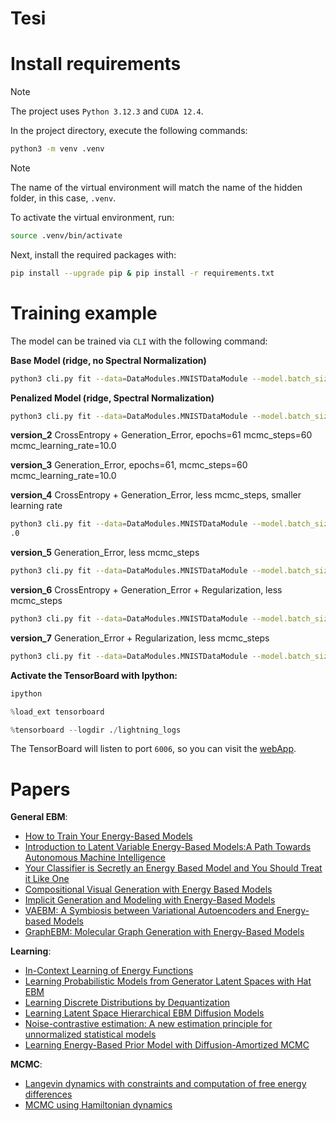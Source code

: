# Tesi

# Install requirements

> [!NOTE]
> The project uses `Python 3.12.3` and `CUDA 12.4`.

In the project directory, execute the following commands:

```bash
python3 -m venv .venv
```
> [!NOTE]
> The name of the virtual environment will match the name of the hidden folder, 
> in this case, `.venv`.

To activate the virtual environment, run:

```bash
source .venv/bin/activate
```
Next, install the required packages with:

```bash
pip install --upgrade pip & pip install -r requirements.txt
```

# Training example

The model can be trained via `CLI` with the following command:

**Base Model (ridge, no Spectral Normalization)**
```bash
python3 cli.py fit --data=DataModules.MNISTDataModule --model.batch_size=128 --model.mcmc_steps=60 --model.mcmc_learning_rate=10.0
```

**Penalized Model (ridge, Spectral Normalization)**
```bash
python3 cli.py fit --data=DataModules.MNISTDataModule --model.batch_size=128 --model.mcmc_steps=60 --model.mcmc_learning_rate=10.0 --trainer.callbacks SpectralNormalizationCallback
```

**version_2**
CrossEntropy + Generation_Error, epochs=61 mcmc_steps=60 mcmc_learning_rate=10.0

**version_3**
Generation_Error, epochs=61, mcmc_steps=60 mcmc_learning_rate=10.0

**version_4**
CrossEntropy + Generation_Error, less mcmc_steps, smaller learning rate
```bash
python3 cli.py fit --data=DataModules.MNISTDataModule --model.batch_size=128 --model.mcmc_steps=20 --model.mcmc_learning_rate=10
.0
```

**version_5**
Generation_Error, less mcmc_steps
```bash
python3 cli.py fit --data=DataModules.MNISTDataModule --model.batch_size=128 --model.mcmc_steps=20 --model.mcmc_learning_rate=10
```

**version_6**
CrossEntropy + Generation_Error + Regularization, less mcmc_steps
```bash
python3 cli.py fit --data=DataModules.MNISTDataModule --model.batch_size=128 --model.mcmc_steps=20 --model.mcmc_learning_rate=10
```

**version_7**
Generation_Error + Regularization, less mcmc_steps
```bash
python3 cli.py fit --data=DataModules.MNISTDataModule --model.batch_size=128 --model.mcmc_steps=20 --model.mcmc_learning_rate=10
```

**Activate the TensorBoard with Ipython:**
```bash
ipython
```
```python
%load_ext tensorboard
```
```python
%tensorboard --logdir ./lightning_logs
```
The TensorBoard will listen to port `6006`, so you can visit the [webApp](http://localhost:6006/).


# Papers

**General EBM**:
- [How to Train Your Energy-Based Models](https://arxiv.org/pdf/2101.03288)
- [Introduction to Latent Variable Energy-Based Models:A Path Towards Autonomous Machine Intelligence](https://arxiv.org/pdf/2306.02572)
- [Your Classifier is Secretly an Energy Based Model and You Should Treat it Like One](https://arxiv.org/pdf/1912.03263)
- [Compositional Visual Generation with Energy Based Models](https://arxiv.org/pdf/2004.06030)
- [Implicit Generation and Modeling with Energy-Based Models](https://arxiv.org/pdf/1903.08689)
- [VAEBM: A Symbiosis between Variational Autoencoders and Energy-based Models](https://arxiv.org/pdf/2010.00654)
- [GraphEBM: Molecular Graph Generation with Energy-Based Models](https://arxiv.org/pdf/2102.00546)

**Learning**:
- [In-Context Learning of Energy Functions](https://arxiv.org/pdf/2406.12785)
- [Learning Probabilistic Models from Generator Latent Spaces with Hat EBM](https://arxiv.org/pdf/2210.16486)
- [Learning Discrete Distributions by Dequantization](https://arxiv.org/pdf/2001.11235)
- [Learning Latent Space Hierarchical EBM Diffusion Models](https://arxiv.org/pdf/2405.13910)
- [Noise-contrastive estimation: A new estimation principle for unnormalized statistical models](http://proceedings.mlr.press/v9/gutmann10a/gutmann10a.pdf)
- [Learning Energy-Based Prior Model with Diffusion-Amortized MCMC](https://arxiv.org/pdf/2310.03218)

**MCMC**:
- [Langevin dynamics with constraints and computation of free energy differences](https://arxiv.org/pdf/1006.4914v2)
- [MCMC using Hamiltonian dynamics](https://arxiv.org/abs/1206.1901v1)